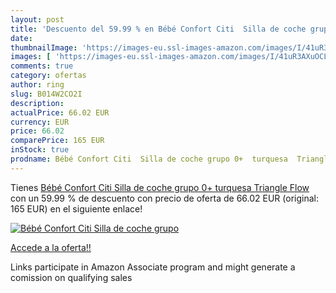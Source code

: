 ```yaml
---
layout: post
title: 'Descuento del 59.99 % en Bébé Confort Citi  Silla de coche grupo '
date: 
thumbnailImage: 'https://images-eu.ssl-images-amazon.com/images/I/41uR3AXuOCL._SL200_.jpg'
images: [ 'https://images-eu.ssl-images-amazon.com/images/I/41uR3AXuOCL._SL200_.jpg' ]
comments: true
category: ofertas
author: ring
slug: B014W2CO2I
description:
actualPrice: 66.02 EUR
currency: EUR
price: 66.02
comparePrice: 165 EUR
inStock: true
prodname: Bébé Confort Citi  Silla de coche grupo 0+  turquesa  Triangle Flow 
---
```


Tienes [Bébé Confort Citi  Silla de coche grupo 0+  turquesa  Triangle Flow ](https://www.amazon.es/dp/B014W2CO2I/?tag=tolees-21) con un 59.99 % de descuento con precio de oferta de 66.02 EUR (original: 165 EUR) en el siguiente enlace!

[![Bébé Confort Citi  Silla de coche grupo ](https://images-eu.ssl-images-amazon.com/images/I/41uR3AXuOCL._SL200_.jpg)](https://www.amazon.es/dp/B014W2CO2I/?tag=tolees-21)

[Accede a la oferta!!](https://www.amazon.es/dp/B014W2CO2I/?tag=tolees-21)

Links participate in Amazon Associate program and might generate a comission on qualifying sales


